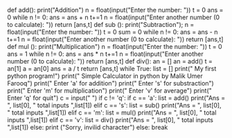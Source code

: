 def add():
    print("Addition")
    n = float(input("Enter the number: "))
    t = 0
    ans = 0
    while n != 0:
        ans = ans + n
        t+=1
        n = float(input("Enter another number (0 to calculate): "))
    return [ans,t]
def sub ():
    print("Subtraction");
    n = float(input("Enter the number: "))
    t = 0
    sum = 0
    while n != 0:
        ans = ans - n
        t+=1
        n = float(input("Enter another number (0 to calculate): "))
    return [ans,t]
def mul ():
    print("Multiplication")
    n = float(input("Enter the number: "))
    t = 0
    ans = 1
    while n != 0:
        ans = ans * n
        t+=1
        n = float(input("Enter another number (0 to calculate): "))
    return [ans,t]
def div():
    an = []
    an = add()
    t = an[1]
    a = an[0]
    ans = a / t
    return [ans,t]
while True:
    list = []
    print(" My first python program!")
    print(" Simple Calculator in python by Malik Umer Farooq")
    print(" Enter 'a' for addition")
    print(" Enter 's' for substraction")
    print(" Enter 'm' for multiplication")
    print(" Enter 'v' for average")
    print(" Enter 'q' for quit")
    c = input(" ")
    if c != 'q':
        if c == 'a':
            list = add()
            print("Ans = ", list[0], " total inputs ",list[1])
        elif c == 's':
            list = sub()
            print("Ans = ", list[0], " total inputs ",list[1])
        elif c == 'm':
            list = mul()
            print("Ans = ", list[0], " total inputs ",list[1])
        elif c == 'v':
            list = div()
            print("Ans = ", list[0], " total inputs ",list[1])
        else:
            print ("Sorry, invilid character")
    else:
        break

